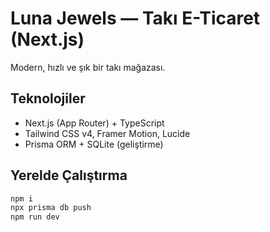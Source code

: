 
# Luna Jewels — Takı E-Ticaret (Next.js)

Modern, hızlı ve şık bir takı mağazası.

## Teknolojiler
- Next.js (App Router) + TypeScript
- Tailwind CSS v4, Framer Motion, Lucide
- Prisma ORM + SQLite (geliştirme)

## Yerelde Çalıştırma
```bash
npm i
npx prisma db push
npm run dev
